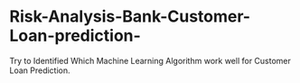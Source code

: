# Risk-Analysis-Bank-Customer-Loan-prediction-
Try to Identified Which Machine Learning Algorithm work well for Customer Loan Prediction.
